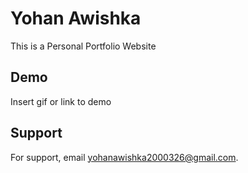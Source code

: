 
# Yohan Awishka

This is a Personal Portfolio Website

## Demo

Insert gif or link to demo


## Support

For support, email yohanawishka2000326@gmail.com.



